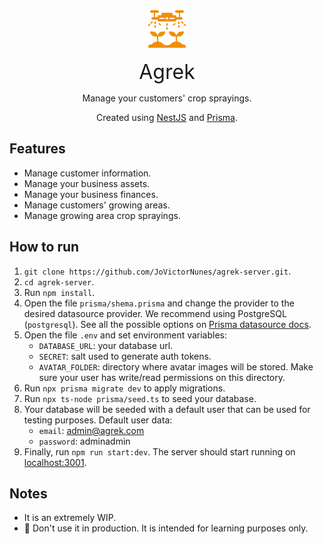 <p align="center">
  <img src=".github/logo.png" alt="Agrek logo" />
</p>

<p align="center"><font size="6">Agrek</font></p>

<p align="center">Manage your customers' crop sprayings.</p>

<p align="center">Created using <a href="http://nestjs.com/" target="blank">NestJS</a> and <a href="https://www.prisma.io/" target="blank">Prisma</a>.</p>

## Features

- Manage customer information.
- Manage your business assets.
- Manage your business finances.
- Manage customers' growing areas.
- Manage growing area crop sprayings.

## How to run

1. `git clone https://github.com/JoVictorNunes/agrek-server.git`.
2. `cd agrek-server`.
3. Run `npm install`.
3. Open the file `prisma/shema.prisma` and change the provider to the desired datasource provider. We recommend using PostgreSQL (`postgresql`). See all the possible options on <a href="https://www.prisma.io/docs/reference/api-reference/prisma-schema-reference#fields">Prisma datasource docs</a>.
4. Open the file `.env` and set environment variables:
      - `DATABASE_URL`: your database url.
      - `SECRET`: salt used to generate auth tokens.
      - `AVATAR_FOLDER`: directory where avatar images will be stored. Make sure your user has write/read permissions on this directory.
5. Run `npx prisma migrate dev` to apply migrations.
6. Run `npx ts-node prisma/seed.ts` to seed your database.
7. Your database will be seeded with a default user that can be used for testing purposes. Default user data:
    - `email`: admin@agrek.com
    - `password`: adminadmin
6. Finally, run `npm run start:dev`. The server should start running on <a href="http://localhost:3001">localhost:3001</a>.

## Notes

- It is an extremely WIP.
- &#128680; Don't use it in production. It is intended for learning purposes only.